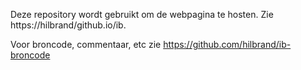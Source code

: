 Deze repository wordt gebruikt om de webpagina te hosten.
Zie https://hilbrand/github.io/ib.

Voor broncode, commentaar, etc zie https://github.com/hilbrand/ib-broncode
